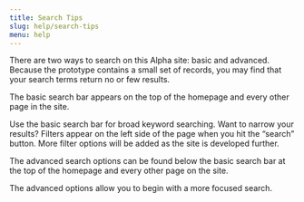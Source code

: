 ```yaml
---
title: Search Tips
slug: help/search-tips
menu: help
---
```


There are two ways to search on this Alpha site: basic and advanced. Because the prototype contains a small set of records, you may find that your search terms return no or few results.

The basic search bar appears on the top of the homepage and every other page in the site.

Use the basic search bar for broad keyword searching. Want to narrow your results? Filters appear on the left side of the page when you hit the “search” button. More filter options will be added as the site is developed further.

The advanced search options can be found below the basic search bar at the top of the homepage and every other page on the site.


The advanced options allow you to begin with a more focused search.
